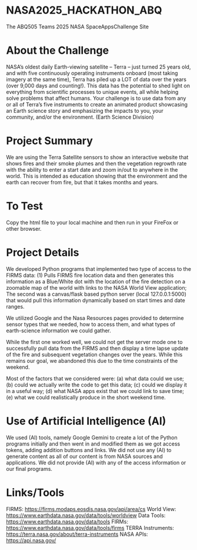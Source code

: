 # NASA2025_HACKATHON_ABQ
The ABQ505 Teams 2025 NASA SpaceAppsChallenge Site

# About the Challenge

NASA’s oldest daily Earth-viewing satellite – Terra – just turned 25 years old, and with five continuously operating instruments onboard (most taking imagery at the same time), Terra has piled up a LOT of data over the years (over 9,000 days and counting!). This data has the potential to shed light on everything from scientific processes to unique events, all while helping solve problems that affect humans. Your challenge is to use data from any or all of Terra’s five instruments to create an animated product showcasing an Earth science story and emphasizing the impacts to you, your community, and/or the environment. (Earth Science Division)

# Project Summary

We are using the Terra Satellite sensors to show an interactive website that shows fires and their smoke plumes and then the vegetation regrowth rate with the ability to enter a start date and zoom in/out to anywhere in the world. This is intended as education showing that the environment and the earth can recover from fire, but that it takes months and years.

# To Test

Copy the html file to your local machine and then run in your FireFox or other browser.

# Project Details

We developed Python programs that implemented two type of access to the FIRMS data: (1) Pulls FIRMS fire location data and then generates this information as a Blue/White dot with the location of the fire detection on a zoomable map of the world with links to the NASA World View application; The second was a canvas/flask based python server (local 127.0.0.1:5000) that would pull this information dynamically based on start times and date ranges. 

We utilized Google and the Nasa Resources pages provided to determine sensor types that we needed, how to access them, and what types of earth-science information we could gather.

While the first one worked well, we could not get the server mode one to successfully pull data from the FIRMS and then display a time lapse update of the fire and subsequent vegetation changes over the years. While this remains our goal, we abandoned this due to the time constraints of the weekend.

Most of the factors that we considered were: (a) what data could we use; (b) could we actually write the code to get this data; (c) could we display it in a useful way; (d) what NASA apps exist that we could link to save time; (e) what we could realistically produce in the short weekend time.

# Use of Artificial Intelligence (AI)

We used (AI) tools, namely Google Gemini to create a lot of the Python programs initially and then went in and modified them as we got access tokens, adding addition buttons and links. We did not use any (AI) to generate content as all of our content is from NASA sources and applications. We did not provide (AI) with any of the access information or our final programs.

# Links/Tools

FIRMS: https://firms.modaps.eosdis.nasa.gov/api/area/cs
World View: https://www.earthdata.nasa.gov/data/tools/worldview
Data Tools: https://www.earthdata.nasa.gov/data/tools
FIRMs: https://www.earthdata.nasa.gov/data/tools/firms
TERRA Instruments: https://terra.nasa.gov/about/terra-instruments
NASA APIs: https://api.nasa.gov/


